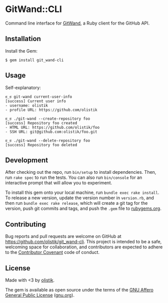 # GitWand::CLI

Command line interface for [GitWand](https://github.com/olistik/git_wand), a Ruby client for the GitHub API.

## Installation

Install the Gem:

    $ gem install git_wand-cli

## Usage

Self-explanatory:

```shell
ಠ_ಠ git-wand current-user-info
[success] Current user info
- username: olistik
- profile URL: https://github.com/olistik
```

```shell
ಠ_ಠ ./git-wand --create-repository foo
[success] Repository foo created
- HTML URL: https://github.com/olistik/foo
- SSH URL: git@github.com:olistik/foo.git
```

```shell
ಠ_ಠ ./git-wand --delete-repository foo
[success] Repository foo deleted
```

## Development

After checking out the repo, run `bin/setup` to install dependencies. Then, run `rake spec` to run the tests. You can also run `bin/console` for an interactive prompt that will allow you to experiment.

To install this gem onto your local machine, run `bundle exec rake install`. To release a new version, update the version number in `version.rb`, and then run `bundle exec rake release`, which will create a git tag for the version, push git commits and tags, and push the `.gem` file to [rubygems.org](https://rubygems.org).

## Contributing

Bug reports and pull requests are welcome on GitHub at https://github.com/olistik/git_wand-cli. This project is intended to be a safe, welcoming space for collaboration, and contributors are expected to adhere to the [Contributor Covenant](http://contributor-covenant.org) code of conduct.

## License

Made with <3 by [olistik](https://olisti.co).

The gem is available as open source under the terms of the [GNU Affero General Public License](LICENSE.txt) ([gnu.org](https://www.gnu.org/licenses/agpl-3.0.txt)).
